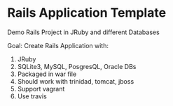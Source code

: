 Rails Application Template
==========================

Demo Rails Project in JRuby and different Databases

Goal: Create Rails Application with:

1. JRuby
2. SQLite3, MySQL, PosgresQL, Oracle DBs
3. Packaged in war file
4. Should work with trinidad, tomcat, jboss
5. Support vagrant
6. Use travis
